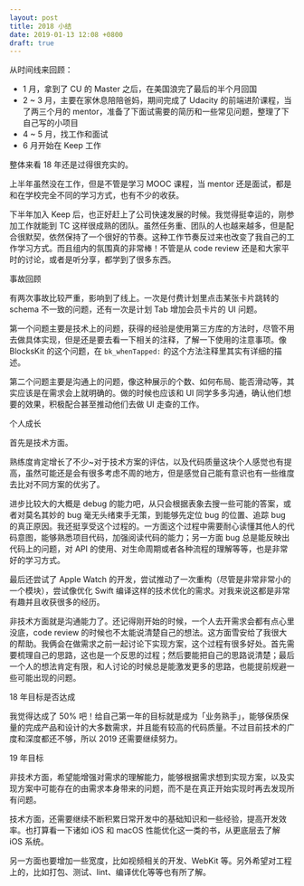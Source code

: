 ```yaml
---
layout: post
title: 2018 小结
date: 2019-01-13 12:08 +0800
draft: true
---
```


从时间线来回顾：

- 1 月，拿到了 CU 的 Master 之后，在美国浪完了最后的半个月回国
- 2 ~ 3 月，主要在家休息陪陪爸妈，期间完成了 Udacity 的前端进阶课程，当了两三个月的 mentor，准备了下面试需要的简历和一些常见问题，整理了下自己写的小项目
- 4 ~ 5 月，找工作和面试
- 6 月开始在 Keep 工作

整体来看 18 年还是过得很充实的。

上半年虽然没在工作，但是不管是学习 MOOC 课程，当 mentor 还是面试，都是和在学校完全不同的学习方式，也有不少的收获。

下半年加入 Keep 后，也正好赶上了公司快速发展的时候。我觉得挺幸运的，刚参加工作就能到 TC 这样很成熟的团队。虽然任务重、团队的人也越来越多，但是配合很默契，依然保持了一个很好的节奏。这种工作节奏反过来也改变了我自己的工作学习方式。而且组内的氛围真的非常棒！不管是从 code review 还是和大家平时的讨论，或者是听分享，都学到了很多东西。

事故回顾

有两次事故比较严重，影响到了线上。一次是付费计划里点击某张卡片跳转的 schema 不一致的问题，还有一次是计划 Tab 增加会员卡片的 UI 问题。

第一个问题主要是技术上的问题，获得的经验是使用第三方库的方法时，尽管不用去做具体实现，但是还是要去看一下相关的注释，了解一下使用的注意事项。像 BlocksKit 的这个问题，在 `bk_whenTapped:` 的这个方法注释里其实有详细的描述。

第二个问题主要是沟通上的问题，像这种展示的个数、如何布局、能否滑动等，其实应该是在需求会上就明确的。做的时候也应该和 UI 同学多多沟通，确认他们想要的效果，积极配合甚至推动他们去做 UI 走查的工作。

个人成长

首先是技术方面。

熟练度肯定增长了不少~对于技术方案的评估，以及代码质量这块个人感觉也有提高，虽然可能还是会有很多考虑不周的地方，但是感觉自己能有意识也有一些维度去比对不同方案的优劣了。

进步比较大的大概是 debug 的能力吧，从只会根据表象去搜一些可能的答案，或者对莫名其妙的 bug 毫无头绪束手无策，到能够先定位 bug 的位置、追踪 bug 的真正原因。我还挺享受这个过程的。一方面这个过程中需要耐心读懂其他人的代码意图，能够熟悉项目代码，加强阅读代码的能力；另一方面 bug 总是能反映出代码上的问题，对 API 的使用、对生命周期或者各种流程的理解等等，也是非常好的学习方式。

最后还尝试了 Apple Watch 的开发，尝试推动了一次重构（尽管是非常非常小的一个模块），尝试像优化 Swift 编译这样的技术优化的需求。对我来说这都是非常有趣并且收获很多的经历。

非技术方面就是沟通能力了。还记得刚开始的时候，一个人去开需求会都有点心里没底，code review 的时候也不太能说清楚自己的想法。这方面雪安给了我很大的帮助。我俩会在做需求之前一起讨论下实现方案，这个过程有很多好处。首先需要梳理自己的思路，这也是一个反思的过程；然后要能把自己的思路说清楚；最后一个人的想法肯定有限，和人讨论的时候总是能激发更多的思路，也能提前规避一些可能出现的问题。

18 年目标是否达成

我觉得达成了 50% 吧！给自己第一年的目标就是成为「业务熟手」，能够保质保量的完成产品和设计的大多数需求，并且能有较高的代码质量。不过目前技术的广度和深度都还不够，所以 2019 还需要继续努力。

19 年目标

非技术方面，希望能增强对需求的理解能力，能够根据需求想到实现方案，以及实现方案中可能存在的由需求本身带来的问题，而不是在真正开始实现时再去发现所有问题。

技术方面，还需要继续不断积累日常开发中的基础知识和一些经验，提高开发效率。也打算看一下诸如 iOS 和 macOS 性能优化这一类的书，从更底层去了解 iOS 系统。

另一方面也要增加一些宽度，比如视频相关的开发、WebKit 等。另外希望对工程上的，比如打包、测试、lint、编译优化等等也有所了解。